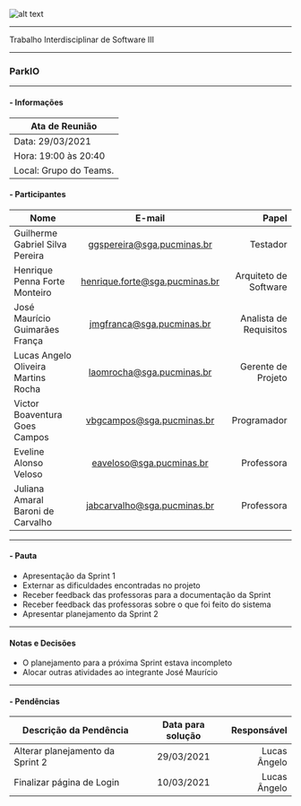 ![alt text](https://i.imgur.com/vpJKjtW.png "Logo Puc")

***

Trabalho Interdisciplinar de Software III

------
### ParkIO

___


####  - Informações
| Ata de Reunião          |
| -------------           |
| Data: 29/03/2021        |
| Hora: 19:00 às 20:40    |
| Local: Grupo do Teams.  |

#### - Participantes
| Nome                                 | E-mail                          | Papel                     |
| -------------                        | :-------------:                 | --------------:           |
| Guilherme Gabriel Silva Pereira      | ggspereira@sga.pucminas.br      | Testador                  |
| Henrique Penna Forte Monteiro        | henrique.forte@sga.pucminas.br  | Arquiteto de Software     |
| José Maurício Guimarães França       | jmgfranca@sga.pucminas.br       | Analista de Requisitos    |
| Lucas Angelo Oliveira Martins Rocha  | laomrocha@sga.pucminas.br       | Gerente de Projeto        |
| Victor Boaventura Goes Campos        | vbgcampos@sga.pucminas.br       | Programador               |
| Eveline Alonso Veloso                | eaveloso@sga.pucminas.br        | Professora       |
| Juliana Amaral Baroni de Carvalho    | jabcarvalho@sga.pucminas.br     | Professora       |
___

#### - Pauta

- Apresentação da Sprint 1
- Externar as dificuldades encontradas no projeto
- Receber feedback das professoras para a documentação da Sprint
- Receber feedback das professoras sobre o que foi feito do sistema
- Apresentar planejamento da Sprint 2

___

#### Notas e Decisões

- O planejamento para a próxima Sprint estava incompleto
- Alocar outras atividades ao integrante José Maurício

___

#### - Pendências

| Descrição da Pendência               | Data para solução               | Responsável          |
| -------------                        | :-------------:                 | -----:               |
| Alterar planejamento da Sprint 2     | 29/03/2021                      | Lucas Ângelo         |
| Finalizar página de Login            | 10/03/2021                      | Lucas Ângelo         |

